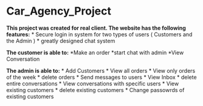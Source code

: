 # Car_Agency_Project

**This project was created for real client. The website has the following features:** 
    * Secure login in system for two types of users ( Customers and the Admin )
    * greatly designed chat system
  
 **The customer is able to:** 
    *Make an order
    *start chat with admin 
    *View Conversation 
  
 **The admin is able to:** 
    * Add Customers
    * View all orders
    * View only orders of the week
    * delete orders
    * Send messages to users
    * View Inbox
    * delete entire conversations
    * View conversations with specific users
    * View existing customers
    * delete existing customers
    * Change passowrds of existing customers
    
